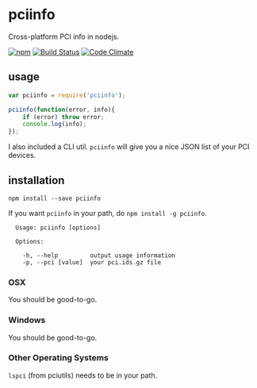 # pciinfo

Cross-platform PCI info in nodejs.

[![npm](https://nodei.co/npm/pciinfo.png)](https://www.npmjs.com/package/pciinfo)
[![Build Status](https://travis-ci.org/konsumer/pciinfo.svg?branch=master)](https://travis-ci.org/konsumer/pciinfo)
[![Code Climate](https://codeclimate.com/github/konsumer/pciinfo/badges/gpa.svg)](https://codeclimate.com/github/konsumer/pciinfo)

## usage

```javascript
var pciinfo = require('pciinfo');

pciinfo(function(error, info){
	if (error) throw error;
	console.log(info);
});
```

I also included a CLI util. `pciinfo` will give you a nice JSON list of your PCI devices.


## installation

`npm install --save pciinfo`

If you want `pciinfo` in your path, do `npm install -g pciinfo`.

```
  Usage: pciinfo [options]

  Options:

    -h, --help         output usage information
    -p, --pci [value]  your pci.ids.gz file
```


### OSX

You should be good-to-go.


### Windows

You should be good-to-go.


### Other Operating Systems

`lspci` (from pciutils) needs to be in your path.
